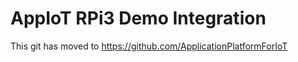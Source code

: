 # AppIoT RPi3 Demo Integration
This git has moved to https://github.com/ApplicationPlatformForIoT 


